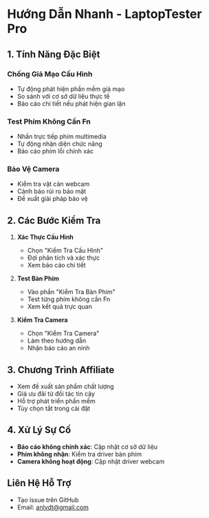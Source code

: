 ﻿# Hướng Dẫn Nhanh - LaptopTester Pro

## 1. Tính Năng Đặc Biệt

### Chống Giả Mạo Cấu Hình
- Tự động phát hiện phần mềm giả mạo
- So sánh với cơ sở dữ liệu thực tế
- Báo cáo chi tiết nếu phát hiện gian lận

### Test Phím Không Cần Fn
- Nhấn trực tiếp phím multimedia
- Tự động nhận diện chức năng
- Báo cáo phím lỗi chính xác

### Bảo Vệ Camera
- Kiểm tra vật cản webcam
- Cảnh báo rủi ro bảo mật
- Đề xuất giải pháp bảo vệ

## 2. Các Bước Kiểm Tra

1. **Xác Thực Cấu Hình**
   - Chọn "Kiểm Tra Cấu Hình"
   - Đợi phân tích và xác thực
   - Xem báo cáo chi tiết

2. **Test Bàn Phím**
   - Vào phần "Kiểm Tra Bàn Phím"
   - Test từng phím không cần Fn
   - Xem kết quả trực quan

3. **Kiểm Tra Camera**
   - Chọn "Kiểm Tra Camera"
   - Làm theo hướng dẫn
   - Nhận báo cáo an ninh

## 3. Chương Trình Affiliate

- Xem đề xuất sản phẩm chất lượng
- Giá ưu đãi từ đối tác tin cậy
- Hỗ trợ phát triển phần mềm
- Tùy chọn tắt trong cài đặt

## 4. Xử Lý Sự Cố

- **Báo cáo không chính xác**: Cập nhật cơ sở dữ liệu
- **Phím không nhận**: Kiểm tra driver bàn phím
- **Camera không hoạt động**: Cập nhật driver webcam

## Liên Hệ Hỗ Trợ

- Tạo issue trên GitHub
- Email: anlvdt@gmail.com

